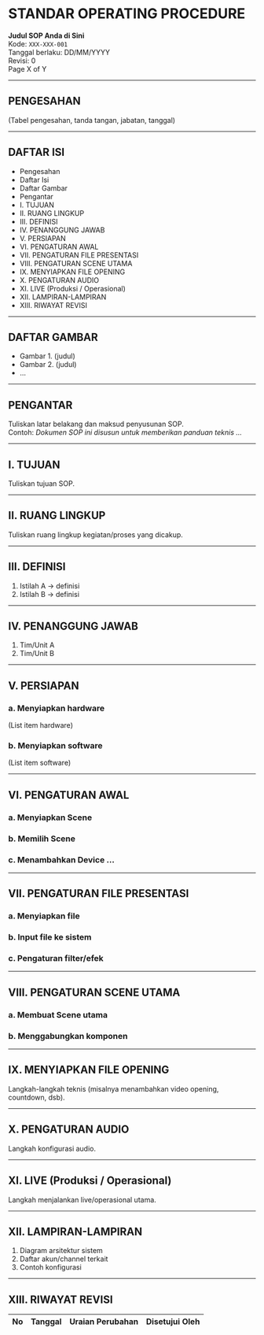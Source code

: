 # STANDAR OPERATING PROCEDURE

**Judul SOP Anda di Sini**  
Kode: `XXX-XXX-001`  
Tanggal berlaku: DD/MM/YYYY  
Revisi: 0  
Page X of Y

---

## PENGESAHAN

(Tabel pengesahan, tanda tangan, jabatan, tanggal)

---

## DAFTAR ISI

- Pengesahan
- Daftar Isi
- Daftar Gambar
- Pengantar
- I. TUJUAN
- II. RUANG LINGKUP
- III. DEFINISI
- IV. PENANGGUNG JAWAB
- V. PERSIAPAN
- VI. PENGATURAN AWAL
- VII. PENGATURAN FILE PRESENTASI
- VIII. PENGATURAN SCENE UTAMA
- IX. MENYIAPKAN FILE OPENING
- X. PENGATURAN AUDIO
- XI. LIVE (Produksi / Operasional)
- XII. LAMPIRAN-LAMPIRAN
- XIII. RIWAYAT REVISI

---

## DAFTAR GAMBAR

- Gambar 1. (judul)
- Gambar 2. (judul)
- …

---

## PENGANTAR

Tuliskan latar belakang dan maksud penyusunan SOP.  
Contoh: _Dokumen SOP ini disusun untuk memberikan panduan teknis …_

---

## I. TUJUAN

Tuliskan tujuan SOP.

---

## II. RUANG LINGKUP

Tuliskan ruang lingkup kegiatan/proses yang dicakup.

---

## III. DEFINISI

1. Istilah A → definisi
2. Istilah B → definisi

---

## IV. PENANGGUNG JAWAB

1. Tim/Unit A
2. Tim/Unit B

---

## V. PERSIAPAN

### a. Menyiapkan hardware

(List item hardware)

### b. Menyiapkan software

(List item software)

---

## VI. PENGATURAN AWAL

### a. Menyiapkan Scene

### b. Memilih Scene

### c. Menambahkan Device …

---

## VII. PENGATURAN FILE PRESENTASI

### a. Menyiapkan file

### b. Input file ke sistem

### c. Pengaturan filter/efek

---

## VIII. PENGATURAN SCENE UTAMA

### a. Membuat Scene utama

### b. Menggabungkan komponen

---

## IX. MENYIAPKAN FILE OPENING

Langkah-langkah teknis (misalnya menambahkan video opening, countdown, dsb).

---

## X. PENGATURAN AUDIO

Langkah konfigurasi audio.

---

## XI. LIVE (Produksi / Operasional)

Langkah menjalankan live/operasional utama.

---

## XII. LAMPIRAN-LAMPIRAN

1. Diagram arsitektur sistem
2. Daftar akun/channel terkait
3. Contoh konfigurasi

---

## XIII. RIWAYAT REVISI

| No  | Tanggal | Uraian Perubahan | Disetujui Oleh |
| --- | ------- | ---------------- | -------------- |
